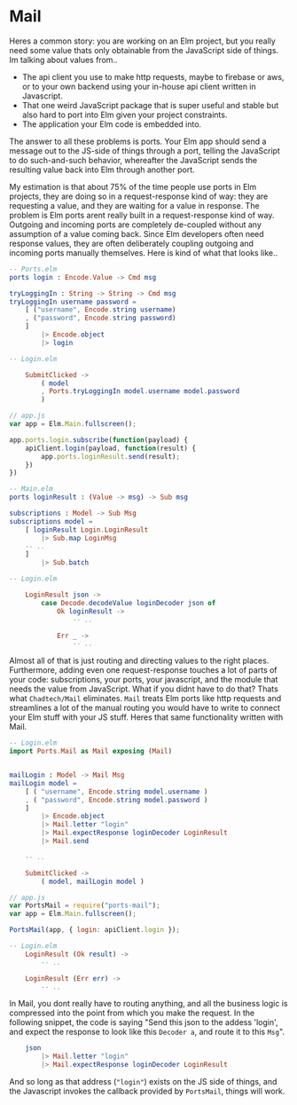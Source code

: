 # Mail

Heres a common story: you are working on an Elm project, but you really need some value thats only obtainable from the JavaScript side of things. Im talking about values from..
- The api client you use to make http requests, maybe to firebase or aws, or to your own backend using your in-house api client written in Javascript.
- That one weird JavaScript package that is super useful and stable but also hard to port into Elm given your project constraints.
- The application your Elm code is embedded into.

The answer to all these problems is ports. Your Elm app should send a message out to the JS-side of things through a port, telling the JavaScript to do such-and-such behavior, 
whereafter the JavaScript sends the resulting value back into Elm through another port.

My estimation is that about 75% of the time people use ports in Elm projects, they are doing so in a request-response kind of way: they are requesting a value, and they are waiting for a value in response. The problem is Elm ports arent really built in a request-response kind of way. Outgoing and incoming ports are completely de-coupled without any assumption of a value coming back. Since Elm developers often need response values, they are often deliberately coupling outgoing and incoming ports manually themselves. Here is kind of what that looks like..


```elm
-- Ports.elm
ports login : Encode.Value -> Cmd msg

tryLoggingIn : String -> String -> Cmd msg
tryLoggingIn username password =
    [ ("username", Encode.string username)
    , ("password", Encode.string password)
    ]
        |> Encode.object
        |> login

-- Login.elm

    SubmitClicked ->
        ( model
        , Ports.tryLoggingIn model.username model.password
        )
```
```js
// app.js
var app = Elm.Main.fullscreen();

app.ports.login.subscribe(function(payload) {
    apiClient.login(payload, function(result) {
        app.ports.loginResult.send(result);
    })
})
```
```elm
-- Main.elm
ports loginResult : (Value -> msg) -> Sub msg

subscriptions : Model -> Sub Msg
subscriptions model =
    [ loginResult Login.LoginResult
        |> Sub.map LoginMsg
    -- ..
    ]
        |> Sub.batch

-- Login.elm

    LoginResult json ->
        case Decode.decodeValue loginDecoder json of
            Ok loginResult ->
                -- ..

            Err _ ->
                -- ..
```

Almost all of that is just routing and directing values to the right places. Furthermore, adding even one request-response touches a lot of parts of your code: subscriptions, your ports, your javascript, and the module that needs the value from JavaScript. What if you didnt have to do that? Thats what `Chadtech/Mail` eliminates. `Mail` treats Elm ports like http requests and streamlines a lot of the manual routing you would have to write to connect your Elm stuff with your JS stuff. Heres that same functionality written with Mail.

```elm
-- Login.elm
import Ports.Mail as Mail exposing (Mail)


mailLogin : Model -> Mail Msg
mailLogin model =
    [ ( "username", Encode.string model.username )
    , ( "password", Encode.string model.password )
    ]
        |> Encode.object
        |> Mail.letter "login"
        |> Mail.expectResponse loginDecoder LoginResult
        |> Mail.send

    -- ..

    SubmitClicked ->
        ( model, mailLogin model )
```
```js
// app.js
var PortsMail = require("ports-mail");
var app = Elm.Main.fullscreen();

PortsMail(app, { login: apiClient.login });
```
```elm
-- Login.elm
    LoginResult (Ok result) ->
        -- ..

    LoginResult (Err err) ->
        -- ..
```

In Mail, you dont really have to routing anything, and all the business logic is compressed into the point from which you make the request. In the following snippet, the code is saying "Send this json to the addess 'login', and expect the response to look like this `Decoder a`, and route it to this `Msg`".
```elm
    json
        |> Mail.letter "login"
        |> Mail.expectResponse loginDecoder LoginResult
```
And so long as that address (`"login"`) exists on the JS side of things, and the Javascript invokes the callback provided by `PortsMail`, things will work.
